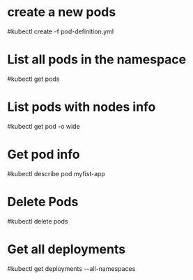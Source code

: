# create a new pods
#kubectl create -f pod-definition.yml

# List all pods in the namespace
#kubectl get pods

# List pods with nodes info
#kubectl get pod -o wide

# Get pod info
#kubectl describe pod myfist-app

#  Delete Pods
#kubectl delete pods <pod>

# Get all deployments
#kubectl get deployments --all-namespaces
